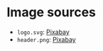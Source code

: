 # Image sources

* `logo.svg`: [Pixabay](https://pixabay.com/vectors/rocket-icon-symbol-gui-internet-1976107/)
* `header.png`: [Pixabay](https://pixabay.com/vectors/modern-background-geometric-6230891/)